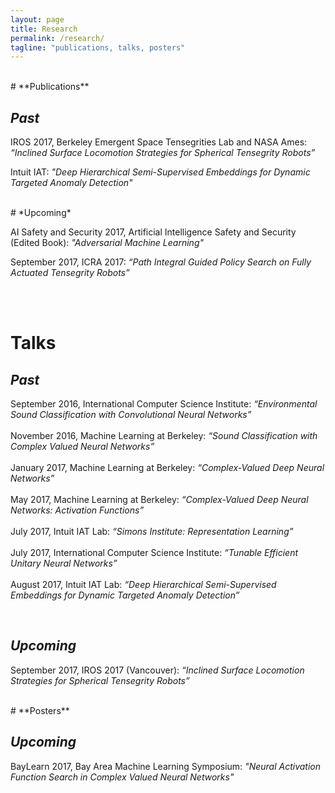 ```yaml
---
layout: page
title: Research
permalink: /research/
tagline: "publications, talks, posters"
---
```


<br>
# **Publications**

## *Past*


IROS 2017, Berkeley Emergent Space Tensegrities Lab and NASA Ames: *“Inclined Surface Locomotion Strategies for Spherical Tensegrity Robots”*
<br>

Intuit IAT: *"Deep Hierarchical Semi-Supervised Embeddings for Dynamic Targeted Anomaly Detection"*


<br>
# *Upcoming*

AI Safety and Security 2017, Artificial Intelligence Safety and Security (Edited Book): *"Adversarial Machine Learning"*
<br>

September 2017, ICRA 2017: *“Path Integral Guided Policy Search on Fully Actuated Tensegrity Robots”*

<br><br>
# **Talks**

## *Past*

September 2016, International Computer Science Institute: *“Environmental Sound Classification with Convolutional Neural Networks”*
<br><br>
November 2016, Machine Learning at Berkeley: *“Sound Classification with Complex Valued Neural Networks”*
<br><br>
January 2017, Machine Learning at Berkeley: *“Complex-Valued Deep Neural Networks”*
<br><br>
May 2017, Machine Learning at Berkeley: *“Complex-Valued Deep Neural Networks: Activation Functions”*
<br><br>
 July 2017, Intuit IAT Lab: *“Simons Institute: Representation Learning”*
<br><br>
 July 2017, International Computer Science Institute: *“Tunable Efficient Unitary Neural Networks”*
<br><br>
August 2017, Intuit IAT Lab: *“Deep Hierarchical Semi-Supervised Embeddings for Dynamic Targeted Anomaly Detection”*
  
<br>

## *Upcoming*
September 2017, IROS 2017 (Vancouver): *“Inclined Surface Locomotion Strategies for Spherical Tensegrity Robots”*

<br>
# **Posters**

## *Upcoming*

BayLearn 2017, Bay Area Machine Learning Symposium: *"Neural Activation Function Search in Complex Valued Neural Networks"*


